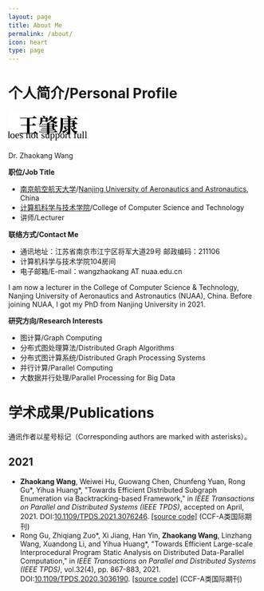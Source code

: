 ```yaml
---
layout: page
title: About Me
permalink: /about/
icon: heart
type: page
---
```


# 个人简介/Personal Profile

![My Chinese name](img/my-chinese-name.svg)

Dr. Zhaokang Wang

**职位/Job Title**

* [南京航空航天大学](http://http://www.nuaa.edu.cn/)/[Nanjing University of Aeronautics and Astronautics](http://iao.nuaa.edu.cn), China
* [计算机科学与技术学院](http://cs.nuaa.edu.cn/)/College of Computer Science and Technology
* 讲师/Lecturer

**联络方式/Contact Me**

* 通讯地址：江苏省南京市江宁区将军大道29号 邮政编码：211106
* 计算机科学与技术学院104房间
* 电子邮箱/E-mail：wangzhaokang AT nuaa.edu.cn

 I am now a lecturer in the College of Computer Science & Technology, Nanjing University of Aeronautics and Astronautics (NUAA), China. Before joining NUAA, I got my PhD from Nanjing University in 2021.

**研究方向/Research Interests**

* 图计算/Graph Computing
* 分布式图处理算法/Distributed Graph Algorithms
* 分布式图计算系统/Distributed Graph Processing Systems
* 并行计算/Parallel Computing
* 大数据并行处理/Parallel Processing for Big Data

# 学术成果/Publications

通讯作者以星号标记（Corresponding authors are marked with  asterisks）。

## 2021

* **Zhaokang Wang**, Weiwei Hu, Guowang Chen, Chunfeng Yuan, Rong Gu*, Yihua Huang*, "Towards Efficient Distributed Subgraph Enumeration via Backtracking-based Framework," in *IEEE Transactions on Parallel and Distributed Systems (IEEE TPDS)*, accepted on April, 2021. DOI:[10.1109/TPDS.2021.3076246](https://doi.org/10.1109/TPDS.2021.3076246). [[source code]](https://github.com/PasaLab/BENU) (CCF-A类国际期刊)
* Rong Gu, Zhiqiang Zuo*, Xi Jiang, Han Yin, **Zhaokang Wang**, Linzhang Wang, Xuandong Li, and Yihua Huang*, "Towards Efficient Large-scale Interprocedural Program Static Analysis on Distributed Data-Parallel Computation," in *IEEE Transactions on Parallel and Distributed Systems (IEEE TPDS)*, vol.32(4), pp. 867-883, 2021. DOI:[10.1109/TPDS.2020.3036190](https://doi.org/10.1109/TPDS.2020.3036190). [[source code]](https://github.com/PasaLab/BigSpa) (CCF-A类国际期刊)